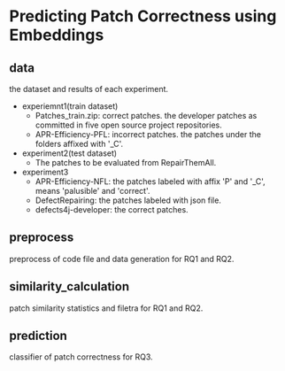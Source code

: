 # Predicting Patch Correctness using Embeddings

## data
the dataset and results of each experiment.

* experiemnt1(train dataset)
  * Patches_train.zip: correct patches. the developer patches as committed in five open source project repositories.
  * APR-Efficiency-PFL: incorrect patches. the patches under the folders affixed with '\_C'.
* experiment2(test dataset)
  * The patches to be evaluated from RepairThemAll.
* experiment3
    * APR-Efficiency-NFL: the patches labeled with affix 'P' and '\_C', means 'palusible' and 'correct'.
	* DefectRepairing: the patches labeled with json file.
	* defects4j-developer: the correct patches.

## preprocess
preprocess of code file and data generation for RQ1 and RQ2.

## similarity_calculation
patch similarity statistics and filetra for RQ1 and RQ2.

## prediction 
classifier of patch correctness for RQ3.